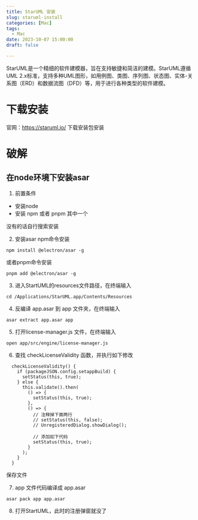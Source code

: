 ```yaml
---
title: StarUML 安装
slug: staruml-install
categories: [Mac]
tags:
  - Mac
date: 2023-10-07 15:00:00
draft: false

---
```



StarUML是一个精细的软件建模器，旨在支持敏捷和简洁的建模。StarUML遵循UML 2.x标准，支持多种UML图形，如用例图、类图、序列图、状态图、实体-关系图（ERD）和数据流图（DFD）等，用于进行各种类型的软件建模。
  
<!--more-->


# 下载安装
官网：https://staruml.io/ 下载安装包安装

# 破解
## 在node环境下安装asar
1. 前置条件
- 安装node
- 安装 npm 或者 pnpm 其中一个

没有的话自行搜索安装

2. 安装asar
npm命令安装
```
npm install @electron/asar -g
```
或者pnpm命令安装
```
pnpm add @electron/asar -g
```

3. 进入StartUML的resources文件路径，在终端输入
```
cd /Applications/StarUML.app/Contents/Resources
```

4. 反编译 app.asar 到 app 文件夹，在终端输入
```
asar extract app.asar app
```

5. 打开license-manager.js 文件，在终端输入
```
open app/src/engine/license-manager.js 
```

6. 查找 checkLicenseValidity 函数，并执行如下修改

```
  checkLicenseValidity() {
    if (packageJSON.config.setappBuild) {
      setStatus(this, true);
    } else {
      this.validate().then(
        () => {
          setStatus(this, true);
        },
        () => {
          // 注释掉下面两行
          // setStatus(this, false);
          // UnregisteredDialog.showDialog();
          
          // 添加如下代码
          setStatus(this, true);
        }
      );
    }
  }
```
保存文件

7. app 文件代码编译成 app.asar
```
asar pack app app.asar

```

8. 打开StartUML，此时的注册弹窗就没了











